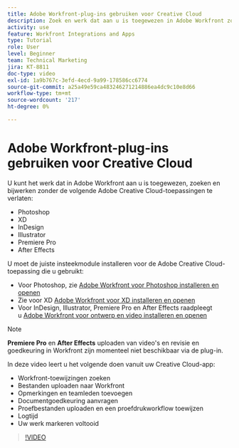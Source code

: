 ```yaml
---
title: Adobe Workfront-plug-ins gebruiken voor Creative Cloud
description: Zoek en werk dat aan u is toegewezen in Adobe Workfront zonder de volgende Adobe Creative Cloud-toepassingen te verlaten - Photoshop, XD, InDesign, Illustrator, Premiere Pro en After Effects
activity: use
feature: Workfront Integrations and Apps
type: Tutorial
role: User
level: Beginner
team: Technical Marketing
jira: KT-8811
doc-type: video
exl-id: 1a9b767c-3efd-4ecd-9a99-178586cc6774
source-git-commit: a25a49e59ca483246271214886ea4dc9c10e8d66
workflow-type: tm+mt
source-wordcount: '217'
ht-degree: 0%

---
```


# Adobe Workfront-plug-ins gebruiken voor Creative Cloud

U kunt het werk dat in Adobe Workfront aan u is toegewezen, zoeken en bijwerken zonder de volgende Adobe Creative Cloud-toepassingen te verlaten:

* Photoshop
* XD
* InDesign
* Illustrator
* Premiere Pro
* After Effects

U moet de juiste insteekmodule installeren voor de Adobe Creative Cloud-toepassing die u gebruikt:

* Voor Photoshop, zie [Adobe Workfront voor Photoshop installeren en openen](https://experienceleague.adobe.com/docs/workfront/using/adobe-workfront-integrations/workfront-for-creative-cloud/install-wf-cc/wf-cc-install-ps.html?)
* Zie voor XD [Adobe Workfront voor XD installeren en openen](https://experienceleague.adobe.com/docs/workfront/using/adobe-workfront-integrations/workfront-for-creative-cloud/install-wf-cc/wf-adobe-xd-install.html?)
* Voor InDesign, Illustrator, Premiere Pro en After Effects raadpleegt u [Adobe Workfront voor ontwerp en video installeren en openen](https://experienceleague.adobe.com/docs/workfront/using/adobe-workfront-integrations/workfront-for-creative-cloud/install-wf-cc/wf-install-cc.html?)

>[!NOTE]
>
>**Premiere Pro** en **After Effects** uploaden van video&#39;s en revisie en goedkeuring in Workfront zijn momenteel niet beschikbaar via de plug-in.


In deze video leert u het volgende doen vanuit uw Creative Cloud-app:

* Workfront-toewijzingen zoeken
* Bestanden uploaden naar Workfront
* Opmerkingen en teamleden toevoegen
* Documentgoedkeuring aanvragen
* Proefbestanden uploaden en een proefdrukworkflow toewijzen
* Logtijd
* Uw werk markeren voltooid

>[!VIDEO](https://video.tv.adobe.com/v/3415452/?quality=12&learn=on)
